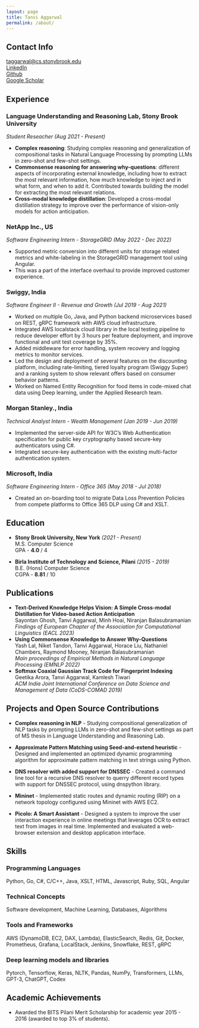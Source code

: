 ```yaml
---
layout: page
title: Tanvi Aggarwal
permalink: /about/
---
```


## Contact Info
[taggarwal@cs.stonybrook.edu](mailto:taggarwal@cs.stonybrook.edu) <br>
[LinkedIn](https://www.linkedin.com/in/tanviaggarwal97/) <br>
[Github](https://github.com/TanviAgg) <br>
[Google Scholar](https://scholar.google.com/citations?user=tUTVVjAAAAAJ&hl=en)


## Experience

### Language Understanding and Reasoning Lab, Stony Brook University
*Student Reseacher (Aug 2021 - Present)* <br>
- __Complex reasoning__: Studying complex reasoning and generalization of compositional tasks in Natural Language Processing by prompting LLMs in zero-shot and few-shot settings. 
- __Commonsense reasoning for answering why-questions__: different aspects of incorporating external knowledge, including how to extract the most relevant information, how much knowledge to inject and in what form, and when to add it. Contributed towards building the model for extracting the most relevant relations. 
- __Cross-modal knowledge distillation__: Developed a cross-modal distillation strategy to improve over the performance of vision-only models for action anticipation.

### NetApp Inc., US
*Software Engineering Intern - StorageGRID (May 2022 - Dec 2022)* <br>
- Supported metric conversion into different units for storage related metrics and white-labeling in the
StorageGRID management tool using Angular.
- This was a part of the interface overhaul to provide improved customer experience.

### Swiggy, India
*Software Engineer II - Revenue and Growth (Jul 2019 - Aug 2021)* <br>
- Worked on multiple Go, Java, and Python backend microservices based on REST, gRPC framework with AWS
cloud infrastructure.
- Integrated AWS localstack cloud library in the local testing pipeline to reduce developer effort by 3 hours per
feature deployment, and improve functional and unit test coverage by 35%.
- Added middleware for error handling, system recovery and logging metrics to monitor services.
- Led the design and deployment of several features on the discounting platform, including rate-limiting, tiered
loyalty program (Swiggy Super) and a ranking system to show relevant offers based on consumer behavior
patterns.
- Worked on Named Entity Recognition for food items in code-mixed chat data using Deep learning, under the
Applied Research team.

### Morgan Stanley., India
*Technical Analyst Intern - Wealth Management (Jan 2019 - Jun 2019)* <br>
- Implemented the server-side API for W3C’s Web Authentication specification for public key cryptography based
secure-key authenticators using C#.
- Integrated secure-key authentication with the existing multi-factor authentication system.

### Microsoft, India
*Software Engineering Intern - Office 365 (May 2018 - Jul 2018)* <br>
- Created an on-boarding tool to migrate Data Loss Prevention Policies from compete platforms to Office 365 DLP
using C# and XSLT.

## Education
- __Stony Brook University, New York__ *(2021 - Present)* <br>
M.S. Computer Science <br>
GPA - __4.0__ / 4

- __Birla Institute of Technology and Science, Pilani__ *(2015 - 2019)* <br>
B.E. (Hons) Computer Science <br>
CGPA - __8.81__ / 10 

## Publications

- __Text-Derived Knowledge Helps Vision: A Simple Cross-modal Distillation for Video-based Action Anticipation__ <br>
Sayontan Ghosh, Tanvi Aggarwal, Minh Hoai, Niranjan Balasubramanian <br>
*Findings of European Chapter of the Association for Computational Linguistics (EACL 2023)*
- __Using Commonsense Knowledge to Answer Why-Questions__ <br>
Yash Lal, Niket Tandon, Tanvi Aggarwal, Horace Liu, Nathaniel Chambers, Raymond Mooney, Niranjan Balasubramanian <br>
*Main proceedings of Empirical Methods in Natural Language Processing (EMNLP 2022)*
- __Softmax Coaxial Gaussian Track Code for Fingerprint Indexing__ <br>
Geetika Arora, Tanvi Aggarwal, Kamlesh Tiwari <br>
*ACM India Joint International Conference on Data Science and Management of Data (CoDS-COMAD 2019)*

## Projects and Open Source Contributions
- __Complex reasoning in NLP__ - Studying compositional generalization of NLP tasks by prompting LLMs in zero-shot
and few-shot settings as part of MS thesis in Language Understanding and Reasoning Lab.

- __Approximate Pattern Matching using Seed-and-extend heuristic__ - Designed and implemented an optimized
dynamic programming algorithm for approximate pattern matching in text strings using Python.

- __DNS resolver with added support for DNSSEC__ - Created a command line tool for a recursive DNS resolver to
querry different record types with support for DNSSEC protocol, using dnspython library.

- __Mininet__ - Implemented static routes and dynamic routing (RIP) on a network topology configured using Mininet
with AWS EC2.

- __Picolo: A Smart Assistant__ - Designed a system to improve the user interaction experience in online meetings that
leverages OCR to extract text from images in real time. Implemented and evaluated a web-browser extension
and desktop application interface.


[comment]: <> (## Open source contributions)

[comment]: <> (- __Prebid.js__ - Open source Header Bidding — *[https://github.com/prebid/Prebid.js]&#40;https://github.com/prebid/Prebid.js&#41;* <br>)

[comment]: <> (Contributed to Prebid.js, an open source Header Bidding library.)


[comment]: <> (- __K0s__ - Zero Friction Kubernetes — *[https://github.com/k0sproject/k0s]&#40;https://github.com/k0sproject/k0s&#41;*)


[comment]: <> (- __IndraDB__ - A graph database in Rust — *[https://github.com/indradb/indradb]&#40;https://github.com/indradb/indradb&#41;*)

[comment]: <> (## Volunteer Work)

[comment]: <> (- __Low-cost computer systems for underprivileged students__ *&#40;2018&#41;* <br>)

[comment]: <> (Partnered with Vasundhara Charitable Trust, an NGO, to provide schools in the Tarapur-Dahanu area with low-cost Raspberry-Pi powered computers. <br>)

[comment]: <> (Configured these devices with Gcompris &#40;an open-source learning platform&#41;, to enable computerized learning for students, and enable teachers to evaluate and review coursework in a single centralized repository.)

## Skills
### Programming Languages 
Python, Go, C#, C/C++, Java, XSLT, HTML, Javascript, Ruby, SQL, Angular
### Technical Concepts
Software development, Machine Learning, Databases, Algorithms
### Tools and Frameworks
AWS (DynamoDB, EC2, DAX, Lambda), ElasticSearch, Redis, Git, Docker, Prometheus, Grafana, LocalStack, Jenkins, Snowflake, REST, gRPC
### Deep learning models and libraries
Pytorch, Tensorflow, Keras, NLTK, Pandas, NumPy, Transformers, LLMs, GPT-3, ChatGPT, Codex

## Academic Achievements			
- Awarded the BITS Pilani Merit Scholarship for academic year 2015 - 2016 (awarded to top 3% of students).